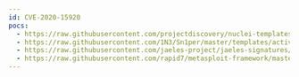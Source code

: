 ```yaml
---
id: CVE-2020-15920
pocs:
  - https://raw.githubusercontent.com/projectdiscovery/nuclei-templates/master/cves/CVE-2020-15920.yaml
  - https://raw.githubusercontent.com/1N3/Sn1per/master/templates/active/CVE-2020-15920_-_Mida_eFramework_Unauthenticated_RCE.sh
  - https://raw.githubusercontent.com/jaeles-project/jaeles-signatures/master/cves/mida-eframework-rce-cve-2020-15920.yaml
  - https://raw.githubusercontent.com/rapid7/metasploit-framework/master/modules/exploits/linux/http/mida_solutions_eframework_ajaxreq_rce.rb
---
```

